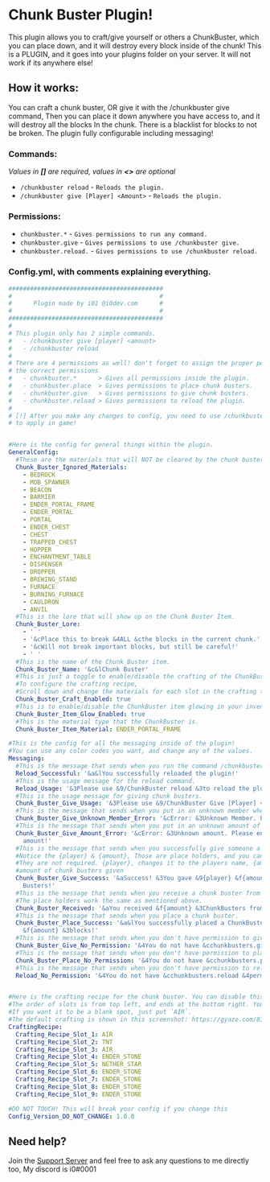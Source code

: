 # Chunk Buster Plugin!
This plugin allows you to craft/give yourself or others a ChunkBuster, which you can place down, and it will destroy every block inside of the chunk!
This is a PLUGIN, and it goes into your plugins folder on your server. It will not work if its anywhere else!

## How it works:
You can craft a chunk buster, OR give it with the /chunkbuster give command, Then you can place it down anywhere you have access to, and it will destroy all the blocks 
In the chunk. There is a blacklist for blocks to not be broken. The plugin fully configurable including messaging!

### Commands:
*Values in **[]** are required, values in **<>** are optional*
 - ```/chunkbuster reload```                   - ``Reloads the plugin.``
 - ```/chunkbuster give [Player] <Amount>```   - ``Reloads the plugin.``


### Permissions:
 - ```chunkbuster.*```        - ``Gives permissions to run any command.``
 - ```chunkbuster.give```     - ``Gives permissions to use /chunkbuster give.``
 - ```chunkbuster.reload.```  - ``Gives permissions to use /chunkbuster reload.``
 
### Config.yml, with comments explaining everything.
```yaml
###########################################
#                                         #
#      Plugin made by i01 @i0dev.com      #
#                                         #
###########################################
#
# This plugin only has 2 simple commands.
#   - /chunkbuster give [player] <amount>
#   - /chunkbuster reload
#
# There are 4 permissions as well! don't forget to assign the proper people
# the correct permissions
#   - chunkbuster.*      > Gives all permissions inside the plugin.
#   - chunkbuster.place  > Gives permissions to place chunk busters.
#   - chunkbuster.give   > Gives permissions to give chunk busters.
#   - chunkbuster.reload > Gives permissions to reload the plugin.
#
# [!] After you make any changes to config, you need to use /chunkbuster reload, for the changes
# to apply in game!


#Here is the config for general things within the plugin.
GeneralConfig:
  #These are the materials that will NOT be cleared by the chunk buster.
  Chunk_Buster_Ignored_Materials:
    - BEDROCK
    - MOB_SPAWNER
    - BEACON
    - BARRIER
    - ENDER_PORTAL_FRAME
    - ENDER_PORTAL
    - PORTAL
    - ENDER_CHEST
    - CHEST
    - TRAPPED_CHEST
    - HOPPER
    - ENCHANTMENT_TABLE
    - DISPENSER
    - DROPPER
    - BREWING_STAND
    - FURNACE
    - BURNING_FURNACE
    - CAULDRON
    - ANVIL
  #This is the lore that will show up on the Chunk Buster Item.
  Chunk_Buster_Lore:
    - ' '
    - '&cPlace this to break &4ALL &cthe blocks in the current chunk.'
    - '&cWill not break important blocks, but still be careful!'
    - ' '
  #This is the name of the Chunk Buster item.
  Chunk_Buster_Name: '&c&lChunk Buster'
  #This is just a toggle to enable/disable the crafting of the ChunkBuster...
  #To configure the crafting recipe,
  #Scroll down and change the materials for each slot in the crafting table!
  Chunk_Buster_Craft_Enabled: true
  #This is to enable/disable the ChunkBuster item glowing in your inventory.
  Chunk_Buster_Item_Glow_Enabled: true
  #This is the material type that the ChunkBuster is.
  Chunk_Buster_Item_Material: ENDER_PORTAL_FRAME

#This is the config for all the messaging inside of the plugin!
#You can use any color codes you want, and change any of the values.
Messaging:
  #This is the message that sends when you run the command /chunkbuster reload.
  Reload_Successful: '&a&lYou successfully reloaded the plugin!'
  #This is the usage message for the reload command.
  Reload_Usage: '&3Please use &9/ChunkBuster reload &3to reload the plugin!'
  #This is the usage message for giving chunk busters.
  Chunk_Buster_Give_Usage: '&3Please use &9/ChunkBuster Give [Player] <amount>&3!'
  #This is the message that sends when you put in an unknown member when giving a chunk buster.
  Chunk_Buster_Give_Unknown_Member_Error: '&cError: &3Unknown Member. Please try again!'
  #This is the message that sends when you put in an unknown amount of chunk busters to give
  Chunk_Buster_Give_Amount_Error: '&cError: &3Unknown amount. Please enter a valid
    amount!'
  #This is the message that sends when you successfully give someone a chunk buster.
  #Notice the {player} & {amount}, Those are place holders, and you can include them, if you want to
  #They are not required. {player}, changes it to the players name, {amount} changes it to the
  #amount of chunk busters given
  Chunk_Buster_Give_Success: '&aSuccess! &3You gave &9{player} &f{amount} &3Chunk
    Busters!'
  #This is the message that sends when you receive a chunk buster from someone else.
  #The place holders work the same as mentioned above.
  Chunk_Buster_Received: '&aYou received &f{amount} &3ChunkBusters from &9{player}&3!'
  #This is the message that sends when you place a chunk buster.
  Chunk_Buster_Place_Success: '&a&lYou successfully placed a ChunkBuster! &3You destroyed
    &f{amount} &3blocks!'
  #This is the message that sends when you don't have permission to give chunk busters.
  Chunk_Buster_Give_No_Permission: '&4You do not have &cchunkbusters.give &4permission!'
  #This is the message that sends when you don't have permission to place chunk busters.
  Chunk_Buster_Place_No_Permission: '&4You do not have &cchunkbusters.place &4permission!'
  #This is the message that sends when you don't have permission to reload the plugin.
  Reload_No_Permission: '&4You do not have &cchunkbusters.reload &4permission!'


#Here is the crafting recipe for the chunk buster. You can disable this if you want in the GeneralConfig section
#The order of slots is from top left, and ends at the bottom right. You can input any material you wish.
#If you want it to be a blank spot, just put `AIR`.
#The default crafting is shown in this screenshot: https://gyazo.com/83d680867f88ac55ac7d2b11dc742614
CraftingRecipe:
  Crafting_Recipe_Slot_1: AIR
  Crafting_Recipe_Slot_2: TNT
  Crafting_Recipe_Slot_3: AIR
  Crafting_Recipe_Slot_4: ENDER_STONE
  Crafting_Recipe_Slot_5: NETHER_STAR
  Crafting_Recipe_Slot_6: ENDER_STONE
  Crafting_Recipe_Slot_7: ENDER_STONE
  Crafting_Recipe_Slot_8: ENDER_STONE
  Crafting_Recipe_Slot_9: ENDER_STONE

#DO NOT TOUCH! This will break your config if you change this
Config_Version_DO_NOT_CHANGE: 1.0.0
```

## Need help? 
Join the [Support Server](https://discord.gg/h7MRPyJ) and feel free to ask any questions to me directly too, My discord is i0#0001
